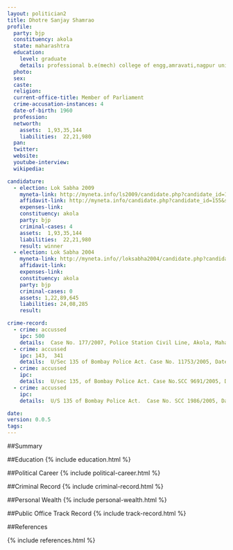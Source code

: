 ```yaml
---
layout: politician2
title: Dhotre Sanjay Shamrao
profile: 
  party: bjp
  constituency: akola
  state: maharashtra
  education: 
    level: graduate
    details: professional b.e(mech) college of engg,amravati,nagpur university 1981
  photo: 
  sex: 
  caste: 
  religion: 
  current-office-title: Member of Parliament
  crime-accusation-instances: 4
  date-of-birth: 1960
  profession: 
  networth: 
    assets:  1,93,35,144
    liabilities:  22,21,980
  pan: 
  twitter: 
  website: 
  youtube-interview: 
  wikipedia: 

candidature: 
  - election: Lok Sabha 2009
    myneta-link: http://myneta.info/ls2009/candidate.php?candidate_id=155
    affidavit-link: http://myneta.info/candidate.php?candidate_id=155&scan=original
    expenses-link: 
    constituency: akola 
    party: bjp
    criminal-cases: 4
    assets:  1,93,35,144
    liabilities:  22,21,980
    result: winner 
  - election: Lok Sabha 2004
    myneta-link: http://myneta.info//loksabha2004/candidate.php?candidate_id=2295
    affidavit-link: 
    expenses-link: 
    constituency: akola 
    party: bjp
    criminal-cases: 0
    assets: 1,22,89,645
    liabilities: 24,08,285
    result:  

crime-record: 
  - crime: accussed
    ipc: 500
    details:  Case No. 177/2007, Police Station Civil Line, Akola, Maharashtra, Dated 28.02.2008, Revision Petition No. 953/09, was filed before the Hon'ble High Court Judicature of Bombay Nagpur Bench Nagpur. The Hon'ble High Court Has Stayed the Proceeding of trial court on 20/03/2009  
  - crime: accussed
    ipc: 143,  341
    details:  U/Sec 135 of Bombay Police Act. Case No. 11753/2005, Dated 20/10/2005  
  - crime: accussed
    ipc: 
    details:  U/sec 135, of Bombay Police Act. Case No.SCC 9691/2005, Date 24/08/2005   
  - crime: accussed
    ipc: 
    details:  U/S 135 of Bombay Police Act.  Case No. SCC 1986/2005, Date 15/09/2005  

date: 
version: 0.0.5
tags: 
---
```

##Summary


##Education
{% include education.html %}


##Political Career
{% include political-career.html %}


##Criminal Record
{% include criminal-record.html %}


##Personal Wealth
{% include personal-wealth.html %}


##Public Office Track Record
{% include track-record.html %}


##References


{% include references.html %}